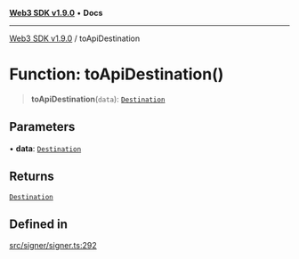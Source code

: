 [**Web3 SDK v1.9.0**](../README.md) • **Docs**

***

[Web3 SDK v1.9.0](../globals.md) / toApiDestination

# Function: toApiDestination()

> **toApiDestination**(`data`): [`Destination`](../namespaces/node/interfaces/Destination.md)

## Parameters

• **data**: [`Destination`](../interfaces/Destination.md)

## Returns

[`Destination`](../namespaces/node/interfaces/Destination.md)

## Defined in

[src/signer/signer.ts:292](https://github.com/Mystic-Nayy/alephium-web3/blob/c1afd789a197ce5fe21f08c2965942090157c33d/packages/web3/src/signer/signer.ts#L292)

